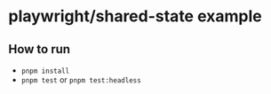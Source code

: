 # playwright/shared-state example

## How to run

- `pnpm install`
- `pnpm test` or `pnpm test:headless`
